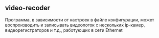 ## video-recoder ##

Программа, в зависимости от настроек в файле конфигурации, может воспроизводить и записывать видеопоток с нескольких ip-камер, видеорегистраторов и т.д., работующих в сети Ethernet
